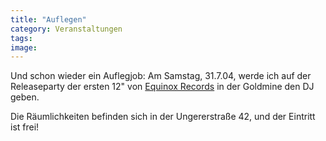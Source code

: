 ```yaml
---
title: "Auflegen"
category: Veranstaltungen
tags: 
image: 
---
```


Und schon wieder ein Auflegjob: Am Samstag, 31.7.04, werde ich auf der Releaseparty der ersten 12" von [Equinox Records](http://www.equinoxrecords.com) in der Goldmine den DJ geben.  

Die Räumlichkeiten befinden sich in der Ungererstraße 42, und der Eintritt ist frei!

